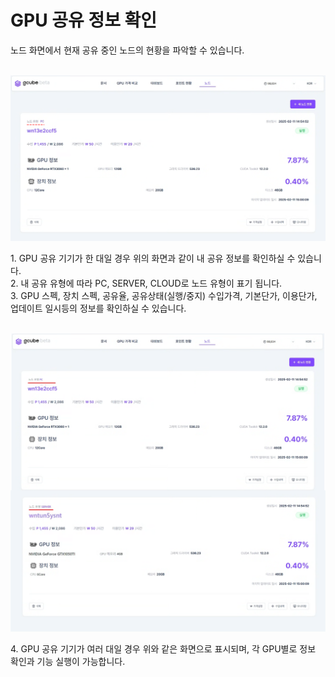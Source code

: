 # **GPU 공유 정보 확인**

노드 화면에서 현재 공유 중인 노드의 현황을 파악할 수 있습니다. <br><br>

![gpu 공유 정보 확인 노드 이미지.PNG](img/check-gpu-sharing-info/gpu%20공유%20정보%20확인%20노드%20이미지.PNG)

1\. GPU 공유 기기가 한 대일 경우 위의 화면과 같이 내 공유 정보를 확인하실 수 있습니다.<br>
2\. 내 공유 유형에 따라 PC, SERVER, CLOUD로 노드 유형이 표기 됩니다. <br>
3\. GPU 스펙, 장치 스펙, 공유율, 공유상태(실행/중지) 수입가격, 기본단가, 이용단가, 업데이트 일시등의 정보를 확인하실 수 있습니다.<br><br>

![gpu 공유 정보 확인 다수의 노드 이미지.PNG](img/check-gpu-sharing-info/gpu%20공유%20정보%20확인%20다수의%20노드%20이미지.PNG)

4\. GPU 공유 기기가 여러 대일 경우 위와 같은 화면으로 표시되며, 각 GPU별로 정보 확인과 기능 실행이 가능합니다.<br>